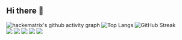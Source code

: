 ## Hi there 👋

<!--
**hackematrix/hackematrix** is a ✨ _special_ ✨ repository because its `README.md` (this file) appears on your GitHub profile.

Here are some ideas to get you started:

- 🔭 I’m currently working on ...
- 🌱 I’m currently learning ...
- 👯 I’m looking to collaborate on ...
- 🤔 I’m looking for help with ...
- 💬 Ask me about ...
- 📫 How to reach me: ...
- 😄 Pronouns: ...
- ⚡ Fun fact: ...
-->

![hackematrix's github activity graph](https://github-readme-activity-graph.vercel.app/graph?username=hackematrix)
![Top Langs](https://github-readme-stats.vercel.app/api/top-langs/?username=hackematrix)
![GitHub Streak](https://streak-stats.demolab.com/?user=hackematrix)
<br>
<img src="https://img.shields.io/badge/-C-00599C?style=flat-square&logo=c&logoColor=white" /> 
<img src="https://img.shields.io/badge/-Rust-000000?style=flat-square&logo=rust&logoColor=white" /> 
<img src="https://img.shields.io/badge/-C++-00599C?style=flat-square&logo=c%2B%2B" /> 
<img src="https://img.shields.io/badge/-Python-3776AB?style=flat-square&logo=python&logoColor=white" /> 
<img src="https://img.shields.io/badge/-MATLAB-007BFF?style=flat-square&logo=matlab" />






